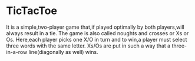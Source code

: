 # TicTacToe
It is a simple,two-player game that,if played optimally by both players,will always result in a tie.
The game is also called noughts and crosses or Xs or Os.
Here,each player picks one X/O in turn and to win,a player must select three words with the same letter.
Xs/Os are put in such a way that a three-in-a-row line(diagonally as well) wins.

